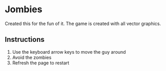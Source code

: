 Jombies
=============

Created this for the fun of it. The game is created with all vector graphics.

Instructions
-------

1. Use the keyboard arrow keys to move the guy around
2. Avoid the zombies
3. Refresh the page to restart